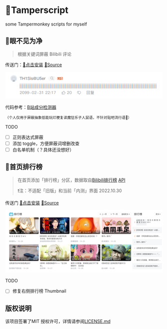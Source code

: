 # 🐒Tamperscript
some Tampermonkey scripts for myself


## 🙈眼不见为净

> 根据关键词屏蔽 Bilibili 评论

传送门：[🚪点击安装](https://greasyfork.org/zh-CN/scripts/454367-%E7%9C%BC%E4%B8%8D%E8%A7%81%E4%B8%BA%E5%87%80) [📃Source](./ReplyBanner.js)


![效果图](./ReplyBanner.png)

代码参考：[B站成分检测器](https://scriptcat.org/scripts/code/606/B%E7%AB%99%E6%88%90%E5%88%86%E6%A3%80%E6%B5%8B%E5%99%A8.user.js)

<small>（个人仅用于屏蔽抽象低能玩烂梗复读魔怔乐子人鼠语，不针对贴吧流行语🙏）</small>

TODO

- [ ] 正则表达式屏蔽
- [ ] 添加 toggle，方便屏蔽词增删改查
- [ ] 白名单机制（？具体还没想好）

## 🚝首页排行榜

> 在首页添加「排行榜」分区，数据取自[Bilibili排行榜](https://www.bilibili.com/v/popular/rank/all) [API](https://api.bilibili.com/x/web-interface/ranking/v2?rid=0&type=all)
>
> ❗注：不适配「旧版」和当前「内测」界面 2022.10.30

传送门 [🚪点击安装](https://greasyfork.org/zh-CN/scripts/454368-%E9%A6%96%E9%A1%B5%E6%8E%92%E8%A1%8C%E6%A6%9C) [📃Source](./TopList.js)

![效果图](./TopList.png)

TODO

- [ ] 修复右侧排行榜 Thumbnail

## 版权说明

该项目签署了MIT 授权许可，详情请参阅[LICENSE.md](./LICENSE)